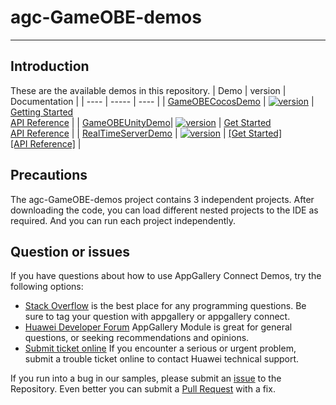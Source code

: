 # agc-GameOBE-demos
***
## Introduction
These are the available demos in this repository.
| Demo | version | Documentation |
| ---- | ----- | ---- |
| [GameOBECocosDemo](./cocos) | [![version](https://img.shields.io/badge/Release-14.3.1.300-yellow)](./cocos) | [Getting Started](https://github.com/AppGalleryConnect/agc-GameOBE-demos/wiki/%E5%8D%8E%E4%B8%BA%E8%81%94%E6%9C%BA%E5%AF%B9%E6%88%98%E5%BC%95%E6%93%8EJS-SDK-demo%E4%BD%BF%E7%94%A8%E6%8C%87%E5%8D%97) <br/> [API Reference](https://developer.huawei.com/consumer/cn/doc/development/AppGallery-connect-References/gameobe-overview-js-0000001237750607) |
| [GameOBEUnityDemo](./unity)| [![version](https://img.shields.io/badge/Release-14.3.1.300-yellow)](./unity) | [Get Started](https://github.com/AppGalleryConnect/agc-GameOBE-demos/wiki/%E5%8D%8E%E4%B8%BA%E8%81%94%E6%9C%BA%E5%AF%B9%E6%88%98%E5%BC%95%E6%93%8EC%23-SDK-demo%E4%BD%BF%E7%94%A8%E6%8C%87%E5%8D%97) <br/> [API Reference](https://developer.huawei.com/consumer/cn/doc/development/AppGallery-connect-References/gameobe-overview-csharp-0000001229744748) |
| [RealTimeServerDemo](./realtimeserver) | [![version](https://img.shields.io/badge/Release-14.3.1.300-yellow)](./realtimeserver) | [[Get Started]](https://developer.huawei.com/consumer/cn/doc/development/AppGallery-connect-Guides/gameobe-realtime-server-0000001289210804) <br/> [[API Reference]](https://developer.huawei.com/consumer/cn/doc/development/AppGallery-connect-References/gameobe-overview-server-ts-0000001434539701) |
## Precautions
The agc-GameOBE-demos project contains 3 independent projects. After downloading the code, you can load different nested projects to the IDE as required. And you can run each project independently.

## Question or issues
If you have questions about how to use AppGallery Connect Demos, try the following options:  
* [Stack Overflow](https://stackoverflow.com/questions/tagged/appgallery) is the best place for any programming questions. Be sure to tag your question with appgallery or appgallery connect.  
* [Huawei Developer Forum](https://forums.developer.huawei.com/forumPortal/en/home?fid=0101188387844930001) AppGallery Module is great for general questions, or seeking recommendations and opinions.
* [Submit ticket online](https://developer.huawei.com/consumer/en/support/feedback/#/) If you encounter a serious or urgent problem, submit a trouble ticket online to contact Huawei technical support.

If you run into a bug in our samples, please submit an [issue](https://github.com/AppGalleryConnect/agc-GameOBE-demos/issues) to the Repository. Even better you can submit a [Pull Request](https://github.com/AppGalleryConnect/agc-GameOBE-demos/pulls) with a fix.
